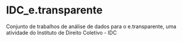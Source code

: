 # IDC_e.transparente
Conjunto de trabalhos de análise de dados para o e.transparente, uma atividade do Instituto de Direito Coletivo - IDC
